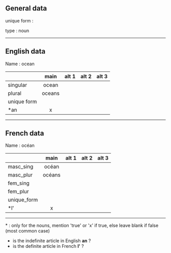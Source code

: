 ## General data

unique form :

type : noun

---

## English data

Name : ocean

|             |  main  | alt 1 | alt 2 | alt 3 |
| :---------- | :----: | :---: | :---: | ----- |
| singular    | ocean  |       |       |       |
| plural      | oceans |       |       |       |
| unique form |        |       |       |       |
| \*an        |   x    |       |       |       |

---

## French data

Name : océan

|             |  main  | alt 1 | alt 2 | alt 3 |
| :---------- | :----: | :---: | :---: | :---: |
| masc_sing   | océan  |       |       |       |
| masc_plur   | océans |       |       |       |
| fem_sing    |        |       |       |       |
| fem_plur    |        |       |       |       |
| unique_form |        |       |       |       |
| \*l'        |   x    |       |       |       |

---

\* : only for the nouns, mention 'true' or 'x' if true, else leave blank if false (most common case)

- is the indefinite article in English **an** ?
- is the definite article in French **l'** ?
